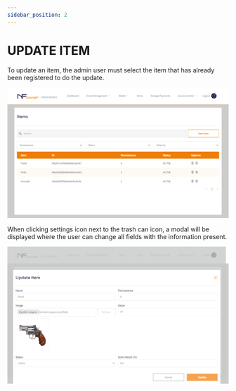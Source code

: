 ```yaml
---
sidebar_position: 2
---
```


# UPDATE ITEM

To update an item, the admin user must select the item that has already been registered to do the update.

![1](/img/criaritem.png)

When clicking settings icon next to the trash can icon, a modal will be displayed where the user can change all fields with the information present.

![1](/img/atualizaritem.png)
